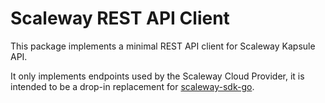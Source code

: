 # Scaleway REST API Client

This package implements a minimal REST API client for Scaleway Kapsule API.

It only implements endpoints used by the Scaleway Cloud Provider, it is intended to be a drop-in replacement for [scaleway-sdk-go](https://github.com/scaleway/scaleway-sdk-go).
